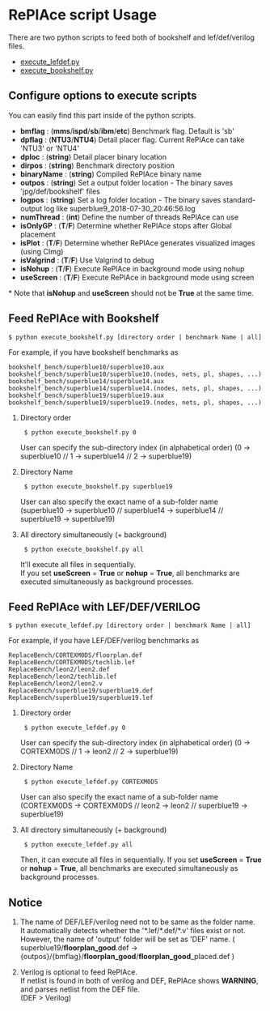 # RePlAce script Usage
There are two python scripts to feed both of bookshelf and lef/def/verilog files.

* [execute_lefdef.py](../src/execute_lefdef.py)
* [execute_bookshelf.py](../src/execute_bookshelf.py)

## Configure options to execute scripts
You can easily find this part inside of the python scripts.

* __bmflag__ : (__mms__/__ispd__/__sb__/__ibm__/__etc__) Benchmark flag. Default is 'sb'
* __dpflag__ : (__NTU3__/__NTU4__) Detail placer flag. Current RePlAce can take 'NTU3' or 'NTU4'
* __dploc__ : (__string__) Detail placer binary location
* __dirpos__ : (__string__) Benchmark directory position
* __binaryName__ : (__string__) Compiled RePlAce binary name
* __outpos__ : (__string__) Set a output folder location - The binary saves 'jpg/def/bookshelf' files
* __logpos__ : (__string__) Set a log folder location - The binary saves standard-output log like superblue9_2018-07-30_20:46:56.log
* __numThread__ : (__int__) Define the number of threads RePlAce can use
* __isOnlyGP__ : (__T__/__F__) Determine whether RePlAce stops after Global placement
* __isPlot__ : (__T__/__F__) Determine whether RePlAce generates visualized images (using CImg)
* __isValgrind__ : (__T__/__F__) Use Valgrind to debug
* __isNohup__ : (__T__/__F__) Execute RePlAce in background mode using nohup
* __useScreen__ : (__T__/__F__) Execute RePlAce in background mode using screen

\* Note that __isNohup__ and __useScreen__ should not be __True__ at the same time.

## Feed RePlAce with Bookshelf 
    $ python execute_bookshelf.py [directory order | benchmark Name | all]

For example, if you have bookshelf benchmarks as

    bookshelf_bench/superblue10/superblue10.aux
    bookshelf_bench/superblue10/superblue10.(nodes, nets, pl, shapes, ...)
    bookshelf_bench/superblue14/superblue14.aux
    bookshelf_bench/superblue14/superblue14.(nodes, nets, pl, shapes, ...)
    bookshelf_bench/superblue19/superblue19.aux
    bookshelf_bench/superblue19/superblue19.(nodes, nets, pl, shapes, ...)

1. Directory order
    
        $ python execute_bookshelf.py 0
    User can specify the sub-directory index (in alphabetical order)
    (0 -> superblue10 // 1 -> superblue14 // 2 -> superblue19)

2. Directory Name

        $ python execute_bookshelf.py superblue19
    User can also specify the exact name of a sub-folder name  
    (superblue10 -> superblue10 // superblue14 -> superblue14 // superblue19 -> superblue19)

3. All directory simultaneously (+ background)

        $ python execute_bookshelf.py all
    It'll execute all files in sequentially.  
    If you set __useScreen__ = __True__ or __nohup__ = __True__, all benchmarks are executed simultaneously as background processes.
    
## Feed RePlAce with LEF/DEF/VERILOG
    $ python execute_lefdef.py [directory order | benchmark Name | all]

For example, if you have LEF/DEF/verilog benchmarks as

    ReplaceBench/CORTEXM0DS/floorplan.def
    ReplaceBench/CORTEXM0DS/techlib.lef
    ReplaceBench/leon2/leon2.def
    ReplaceBench/leon2/techlib.lef
    ReplaceBench/leon2/leon2.v
    ReplaceBench/superblue19/superblue19.def
    ReplaceBench/superblue19/superblue19.lef

1. Directory order  

        $ python execute_lefdef.py 0
    
    User can specify the sub-directory index (in alphabetical order)
    (0 -> CORTEXM0DS // 1 -> leon2 // 2 -> superblue19)

2. Directory Name  

        $ python execute_lefdef.py CORTEXM0DS
    
    User can also specify the exact name of a sub-folder name  
    (CORTEXM0DS -> CORTEXM0DS // leon2 -> leon2 // superblue19 -> superblue19)

3. All directory simultaneously (+ background)  

        $ python execute_lefdef.py all
        
    Then, it can execute all files in sequentially. 
    If you set __useScreen__ = __True__ or __nohup__ = __True__, all benchmarks are executed simultaneously as background processes.


## Notice

1. The name of DEF/LEF/verilog need not to be same as the folder name.  
    It automatically detects whether the '\*.lef/\*.def/\*.v' files exist or not. However, the name of 'output' folder will be set as 'DEF' name. ( superblue19/__floorplan_good__.def -> {outpos}/{bmflag}/__floorplan_good__/__floorplan_good__\_placed.def )

2. Verilog is optional to feed RePlAce.  
    If netlist is found in both of verilog and DEF, RePlAce shows __WARNING__, and parses netlist from the DEF file.  
    (DEF > Verilog)

